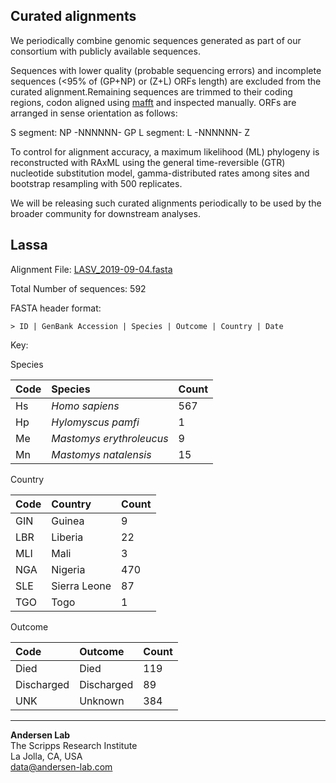 ## Curated alignments

We periodically combine genomic sequences generated as part of our consortium with publicly available sequences. 

Sequences with lower quality (probable sequencing errors) and incomplete sequences (<95% of (GP+NP) or (Z+L) ORFs length) are excluded from the curated alignment.Remaining sequences are trimmed to their coding regions, codon aligned using [mafft](https://mafft.cbrc.jp/alignment/software/tips0.html) and inspected manually. ORFs are arranged in sense orientation as follows:

S segment: NP -NNNNNN- GP
L segment: L -NNNNNN- Z

To control for alignment accuracy, a maximum likelihood (ML) phylogeny is reconstructed with RAxML using the general time-reversible (GTR) nucleotide substitution model, gamma-distributed rates among sites and bootstrap resampling with 500 replicates.

We will be releasing such curated alignments periodically to be used by the broader community for downstream analyses.

## Lassa

Alignment File: [LASV_2019-09-04.fasta](https://raw.githubusercontent.com/cvisb/curated-alignments/master/lassa/LASV_Sseg_2019-09-04.fasta)

Total Number of sequences: 592

FASTA header format:
```
> ID | GenBank Accession | Species | Outcome | Country | Date
```

Key:

Species

| Code | Species | Count |
|:---|:---|:---|
| Hs | *Homo sapiens* | 567 |
| Hp | *Hylomyscus pamfi* | 1 |
| Me | *Mastomys erythroleucus* | 9 |
| Mn | *Mastomys natalensis* | 15 |

Country

| Code | Country | Count |
|:--|:--|:--|
|GIN | Guinea | 9 |
| LBR | Liberia | 22 |
| MLI | Mali | 3 |
| NGA | Nigeria | 470 |
| SLE | Sierra Leone | 87 |
| TGO | Togo | 1 |

Outcome

|Code | Outcome | Count |
|:-- |:-- |:-- |
| Died | Died | 119 |
| Discharged | Discharged | 89 |
| UNK | Unknown | 384 |

---
**Andersen Lab**  
The Scripps Research Institute  
La Jolla, CA, USA  
[data@andersen-lab.com](mailto:data@andersen-lab.com)
